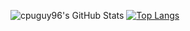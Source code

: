 ![cpuguy96's GitHub Stats](https://github-readme-stats.vercel.app/api?username=cpuguy96&show_icons=true&theme=buefy)
[![Top Langs](https://github-readme-stats.vercel.app/api/top-langs/?username=cpuguy96&hide=javascript,html&layout=compact)](https://github.com/cpuguy96/github-readme-stats)


<!--
**cpuguy96/cpuguy96** is a ✨ _special_ ✨ repository because its `README.md` (this file) appears on your GitHub profile.

Here are some ideas to get you started:

- 🔭 I’m currently working on ...
- 🌱 I’m currently learning ...
- 👯 I’m looking to collaborate on ...
- 🤔 I’m looking for help with ...
- 💬 Ask me about ...
- 📫 How to reach me: ...
- 😄 Pronouns: ...
- ⚡ Fun fact: ...
-->
